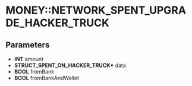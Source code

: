 # MONEY::NETWORK_SPENT_UPGRADE_HACKER_TRUCK

## Parameters
* **INT** amount
* **STRUCT_SPENT_ON_HACKER_TRUCK\*** data
* **BOOL** fromBank
* **BOOL** fromBankAndWallet